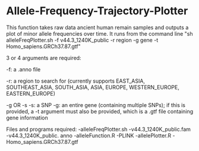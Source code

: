 # Allele-Frequency-Trajectory-Plotter

This function takes raw data ancient human remain samples and outputs a plot of minor allele frequencies over time. 
It runs from the command line "sh alleleFreqPlotter.sh -f v44.3_1240K_public -r region -g gene -t Homo_sapiens.GRCh37.87.gtf"

3 or 4 arguments are required:

-f: a .anno file

-r: a region to search for (currently supports EAST_ASIA, SOUTHEAST_ASIA, SOUTH_ASIA, ASIA, EUROPE, WESTERN_EUROPE, EASTERN_EUROPE)

-g OR -s
-s: a SNP
-g: an entire gene (containing multiple SNPs); if this is provided, a -t argument must also be provided, which is a .gtf file containing gene information

Files and programs required:
-alleleFreqPlotter.sh 
-v44.3_1240K_public.fam
-v44.3_1240K_public. anno
-alleleFunction.R
-PLINK
-allelePlotter.R
-Homo_sapiens.GRCh37.87.gtf
